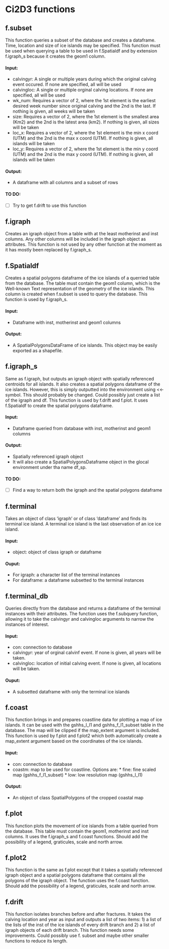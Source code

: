 # Ci2D3 functions

## f.subset 
This function queries a subset of the database and creates a dataframe. Time, location and size of ice islands may be specified. This function must be used when querying a table to be used in f.Spatialdf and by extension f.igraph_s because it creates the geom1 column.

 #### Input:
 - calvingyr: A single or multiple years during which the original calving event occured. If none are specified, all will be used  
 - calvingloc: A single or multiple orginal calving locations. If none are specified, all will be used
 - wk_num: Requires a vector of 2, where the 1st element is the earliest desired week number since original calving and the 2nd is the last. If nothing is given, all weeks will be taken 
 - size: Requires a vector of 2, where the 1st element is the smallest area (Km2) and the 2nd is the latest area (km2). If nothing is given, all sizes will be taken 
 - loc_x: Requires a vector of 2, where the 1st element is the min x coord (UTM) and the 2nd is the max x coord (UTM). If nothing is given, all islands will be taken 
 - loc_y: Requires a vector of 2, where the 1st element is the min y coord (UTM) and the 2nd is the max y coord (UTM). If nothing is given, all islands will be taken 
 #### Output: 
 - A dataframe with all columns and a subset of rows    
 
 #### TO DO:   
 - [ ] Try to get f.drift to use this function 

## f.igraph
Creates an igraph object from a table with at the least motherinst and inst columns. Any other columns will be included in the igraph object as attributes. This function is not used by any other function at the moment as it has mostly been replaced by f.igraph_s. 

## f.Spatialdf
Creates a spatial polygons dataframe of the ice islands of a querried table from the database. The table must contain the geom1 column, which is the Well-known Text representation of the geometry of the ice islands. This column is created when f.subset is used to query the database. This function is used by f.igraph_s. 
#### Input: 
- Dataframe with inst, motherinst and geom1 columns  
#### Output: 
- A SpatialPolygonsDataFrame of ice islands. This object may be easily exported as a shapefile.

## f.igraph_s
Same as f.igraph, but outputs an igraph object with spatially referenced centroids for all islands. It also creates a spatial polygons dataframe of the ice islands. However, this is simply outputted into the environment using <<- symbol. This should probably be changed. Could possibly just create a list of the igraph and df. This function is used by f.drift and f.plot. It uses f.Spatialdf to create the spatial polygons dataframe.

#### Input: 
- Dataframe queried from database with inst, motherinst and geom1 columns 
#### Output:   
- Spatially referenced igraph object
- It will also create a SpatialPolygonsDataframe object in the glocal environment under tha name df_sp.
#### TO DO:   
 - [ ] Find a way to return both the igraph and the spatial polygons dataframe

## f.terminal
Takes an object of class ‘igraph’ or of class ‘dataframe’ and finds its terminal ice island. A terminal ice island is the last observation of an ice ice island. 

#### Input:  
- object: object of class igraph or dataframe
#### Ouput:  
- For igraph: a character list of the terminal instances  
- For dataframe: a dataframe subsetted to the terminal instances

## f.terminal_db
Queries directly from the database and returns a dataframe of the terminal instances with their attributes. The function uses the f.subquery function, allowing it to take the calvingyr and calvingloc arguments to narrow the instances of interest.
#### Input: 
- con: connection to database
- calvingyr: year of orginal calvinf event. If none is given, all years will be taken.
- calvingloc: location of initial calving event. If none is given, all locations will be taken.
#### Ouput: 
- A subsetted dataframe with only the terminal ice islands

## f.coast
This function brings in and prepares coastline data for plotting a map of ice islands. It can be used with the gshhs_l_l1 and gshhs_f_l1_subset table in the database. The map will be clipped if the map_extent argument is included. This function is used by f.plot and f.plot2 which both automatically create a map_extent argument based on the coordinates of the ice islands.
#### Input: 
- con: connection to database
- coastm: map to be used for coastline. Options are: 
                        * fine: fine scaled map (gshhs_f_l1_subset)
                        * low: low resolution map (gshhs_l_l1)
#### Output: 
- An object of class SpatialPolygons of the cropped coastal map

## f.plot
This function plots the movement of ice islands from a table queried from the database. This table must contain the geom1, motherinst and inst columns. It uses the f.igraph_s and f.coast functions. Should add the possibility of a legend, graticules, scale and north arrow. 

## f.plot2
This function is the same as f.plot except that it takes a spatially referenced igraph object and a spatial polygons dataframe that contains all the polygons of the igraph object. The function uses the f.coast function. Should add the possibility of a legend, graticules, scale and north arrow.

## f.drift
This function isolates branches before and after fractures. It takes the calving location and year as input and outputs a list of two items: 1) a list of the lists of the inst of the ice islands of every drift branch and 2) a list of igraph objects of each drift branch. This function needs some improvements. Could possibly use f. subset and maybe other smaller functions to reduce its length.


